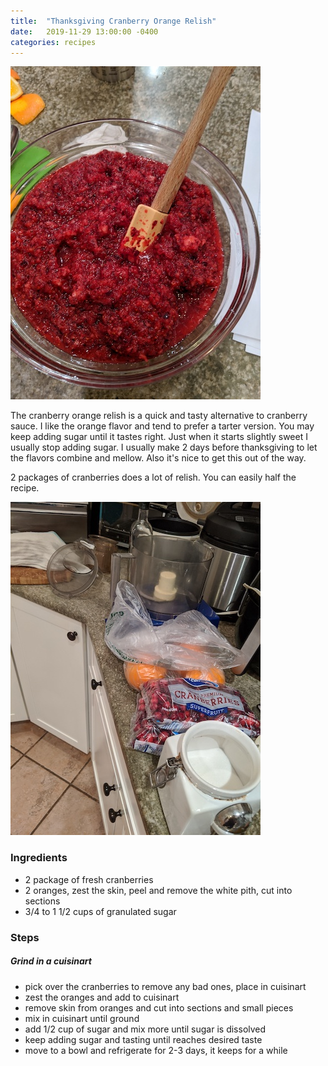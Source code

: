 ```yaml
---
title:  "Thanksgiving Cranberry Orange Relish"
date:   2019-11-29 13:00:00 -0400
categories: recipes
---
```

![Cranberry Orange Relish](/assets/images/cranberryrelish2.jpg)

The cranberry orange relish is a quick and tasty alternative to cranberry sauce.  I like the orange flavor and tend to prefer a tarter
version.  You may keep adding sugar until it tastes right.  Just when
it starts slightly sweet I usually stop adding sugar.  I usually make 2 days before thanksgiving to let the flavors combine and mellow.  Also it's nice to get this out of the way.    

2 packages of cranberries does a lot of relish.  You can easily half the recipe.

![Cranberry Orange Ingredients](/assets/images/cranberryrelish1.jpg)

### Ingredients
- 2 package of fresh cranberries
- 2 oranges, zest the skin,  peel and remove the white pith,  cut into sections
- 3/4 to 1 1/2 cups of granulated sugar

### Steps
##### Grind in a cuisinart
- pick over the cranberries to remove any bad ones, place in cuisinart
- zest the oranges and add to cuisinart
- remove skin from oranges and cut into sections and small pieces
- mix in cuisinart until ground
- add 1/2 cup of sugar and mix more until sugar is dissolved
- keep adding sugar and tasting until reaches desired taste
- move to a bowl and refrigerate for 2-3 days,  it keeps for a while
